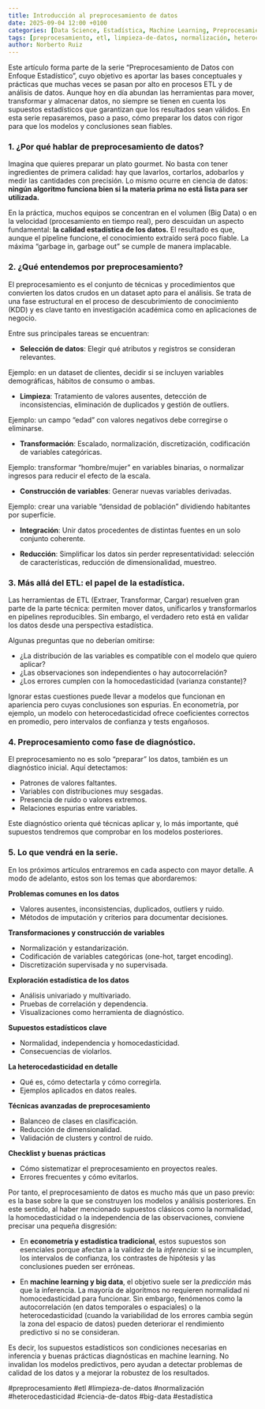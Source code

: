 ```yaml
---
title: Introducción al preprocesamiento de datos
date: 2025-09-04 12:00 +0100
categories: [Data Science, Estadística, Machine Learning, Preprocesamiento]
tags: [preprocesamiento, etl, limpieza-de-datos, normalización, heterocedasticidad, ciencia-de-datos, big-data, estadística]
author: Norberto Ruiz
---
```


Este artículo forma parte de la serie “Preprocesamiento de Datos con Enfoque Estadístico”, cuyo objetivo es aportar las bases conceptuales y prácticas que muchas veces se pasan por alto en procesos ETL y de análisis de datos. Aunque hoy en día abundan las herramientas para mover, transformar y almacenar datos, no siempre se tienen en cuenta los supuestos estadísticos que garantizan que los resultados sean válidos. En esta serie repasaremos, paso a paso, cómo preparar los datos con rigor para que los modelos y conclusiones sean fiables.

### 1. ¿Por qué hablar de preprocesamiento de datos?

Imagina que quieres preparar un plato gourmet. No basta con tener ingredientes de primera calidad: hay que lavarlos, cortarlos, adobarlos y medir las cantidades con precisión. Lo mismo ocurre en ciencia de datos: **ningún algoritmo funciona bien si la materia prima no está lista para ser utilizada.**

En la práctica, muchos equipos se concentran en el volumen (Big Data) o en la velocidad (procesamiento en tiempo real), pero descuidan un aspecto fundamental: **la calidad estadística de los datos.** El resultado es que, aunque el pipeline funcione, el conocimiento extraído será poco fiable. La máxima “garbage in, garbage out” se cumple de manera implacable.

### 2. ¿Qué entendemos por preprocesamiento?

El preprocesamiento es el conjunto de técnicas y procedimientos que convierten los datos crudos en un dataset apto para el análisis. Se trata de una fase estructural en el proceso de descubrimiento de conocimiento (KDD) y es clave tanto en investigación académica como en aplicaciones de negocio.

Entre sus principales tareas se encuentran:

- **Selección de datos**: Elegir qué atributos y registros se consideran relevantes.

Ejemplo: en un dataset de clientes, decidir si se incluyen variables demográficas, hábitos de consumo o ambas.

- **Limpieza**: Tratamiento de valores ausentes, detección de inconsistencias, eliminación de duplicados y gestión de outliers.

Ejemplo: un campo “edad” con valores negativos debe corregirse o eliminarse.

- **Transformación**: Escalado, normalización, discretización, codificación de variables categóricas.

Ejemplo: transformar “hombre/mujer” en variables binarias, o normalizar ingresos para reducir el efecto de la escala.

- **Construcción de variables**: Generar nuevas variables derivadas.

Ejemplo: crear una variable “densidad de población” dividiendo habitantes por superficie.

- **Integración**: Unir datos procedentes de distintas fuentes en un solo conjunto coherente.

- **Reducción**: Simplificar los datos sin perder representatividad: selección de características, reducción de dimensionalidad, muestreo.

### 3. Más allá del ETL: el papel de la estadística.

Las herramientas de ETL (Extraer, Transformar, Cargar) resuelven gran parte de la parte técnica: permiten mover datos, unificarlos y transformarlos en pipelines reproducibles. Sin embargo, el verdadero reto está en validar los datos desde una perspectiva estadística.

Algunas preguntas que no deberían omitirse:

- ¿La distribución de las variables es compatible con el modelo que quiero aplicar?
- ¿Las observaciones son independientes o hay autocorrelación?
- ¿Los errores cumplen con la homocedasticidad (varianza constante)?

Ignorar estas cuestiones puede llevar a modelos que funcionan en apariencia pero cuyas conclusiones son espurias. En econometría, por ejemplo, un modelo con heterocedasticidad ofrece coeficientes correctos en promedio, pero intervalos de confianza y tests engañosos.

### 4. Preprocesamiento como fase de diagnóstico.

El preprocesamiento no es solo “preparar” los datos, también es un diagnóstico inicial. Aquí detectamos:

- Patrones de valores faltantes.
- Variables con distribuciones muy sesgadas.
- Presencia de ruido o valores extremos.
- Relaciones espurias entre variables.

Este diagnóstico orienta qué técnicas aplicar y, lo más importante, qué supuestos tendremos que comprobar en los modelos posteriores.

### 5. Lo que vendrá en la serie.

En los próximos artículos entraremos en cada aspecto con mayor detalle. A modo de adelanto, estos son los temas que abordaremos:

**Problemas comunes en los datos**

- Valores ausentes, inconsistencias, duplicados, outliers y ruido.
- Métodos de imputación y criterios para documentar decisiones.

**Transformaciones y construcción de variables**

- Normalización y estandarización.
- Codificación de variables categóricas (one-hot, target encoding).
- Discretización supervisada y no supervisada.

**Exploración estadística de los datos**

- Análisis univariado y multivariado.
- Pruebas de correlación y dependencia.
- Visualizaciones como herramienta de diagnóstico.

**Supuestos estadísticos clave**

- Normalidad, independencia y homocedasticidad.
- Consecuencias de violarlos.

**La heterocedasticidad en detalle**

- Qué es, cómo detectarla y cómo corregirla.
- Ejemplos aplicados en datos reales.

**Técnicas avanzadas de preprocesamiento**

- Balanceo de clases en clasificación.
- Reducción de dimensionalidad.
- Validación de clusters y control de ruido.

**Checklist y buenas prácticas**

- Cómo sistematizar el preprocesamiento en proyectos reales.
- Errores frecuentes y cómo evitarlos.

Por tanto, el preprocesamiento de datos es mucho más que un paso previo: es la base sobre la que se construyen los modelos y análisis posteriores. En este sentido, al haber mencionado supuestos clásicos como la normalidad, la homocedasticidad o la independencia de las observaciones, conviene precisar una pequeña disgresión:

- En **econometría y estadística tradicional**, estos supuestos son esenciales porque afectan a la validez de la *inferencia*: si se incumplen, los intervalos de confianza, los contrastes de hipótesis y las conclusiones pueden ser erróneas.

- En **machine learning y big data**, el objetivo suele ser la *predicción* más que la inferencia. La mayoría de algoritmos no requieren normalidad ni homocedasticidad para funcionar. Sin embargo, fenómenos como la autocorrelación (en datos temporales o espaciales) o la heterocedasticidad (cuando la variabilidad de los errores cambia según la zona del espacio de datos) pueden deteriorar el rendimiento predictivo si no se consideran.

Es decir, los supuestos estadísticos son condiciones necesarias en inferencia y buenas prácticas diagnósticas en machine learning. No invalidan los modelos predictivos, pero ayudan a detectar problemas de calidad de los datos y a mejorar la robustez de los resultados.


\#preprocesamiento \#etl \#limpieza-de-datos \#normalización \#heterocedasticidad \#ciencia-de-datos \#big-data \#estadística 
